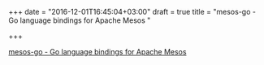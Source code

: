 +++
date = "2016-12-01T16:45:04+03:00"
draft = true
title = "mesos-go - Go language bindings for Apache Mesos "

+++

<p><a href="https://t.co/UU6y5yeaF8">mesos-go - Go language bindings for Apache Mesos </a></p>
